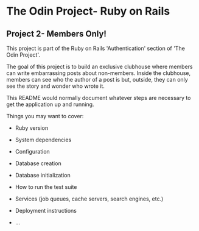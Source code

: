 # The Odin Project- Ruby on Rails
## Project 2- Members Only!

This project is part of the Ruby on Rails 'Authentication' section of 'The Odin Project'.

The goal of this project is to build an exclusive clubhouse where members can write embarrassing posts about non-members. Inside the clubhouse, members can see who the author of a post is but, outside, they can only see the story and wonder who wrote it.

This README would normally document whatever steps are necessary to get the
application up and running.

Things you may want to cover:

* Ruby version

* System dependencies

* Configuration

* Database creation

* Database initialization

* How to run the test suite

* Services (job queues, cache servers, search engines, etc.)

* Deployment instructions

* ...

